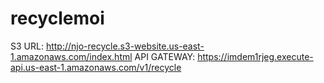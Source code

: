# recyclemoi

S3 URL: http://njo-recycle.s3-website.us-east-1.amazonaws.com/index.html
API GATEWAY: https://imdem1rjeg.execute-api.us-east-1.amazonaws.com/v1/recycle
